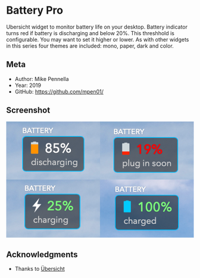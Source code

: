 # Battery Pro
Ubersicht widget to monitor battery life on your desktop. Battery indicator turns red if battery is discharging and 
below 20%.  This threshhold is configurable. You may want to set it higher or lower. As with other widgets in this series four themes are included: mono, paper, dark and color.  

## Meta

- Author: Mike Pennella
- Year: 2019
- GitHub: https://github.com/mpen01/

## Screenshot

![alt text](https://github.com/mpen01/battery-pro/blob/master/screenshot.png "Battery Pro Screenshot")

## Acknowledgments

- Thanks to [Übersicht](http://github.com/felixhageloh/uebersicht/)
